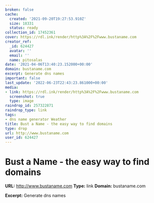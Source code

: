 ```yaml
---
broken: false
cache:
  created: '2021-09-20T19:27:53.910Z'
  size: 18331
  status: ready
collection_id: 17452361
cover: https://rdl.ink/render/http%3A%2F%2Fwww.bustaname.com
creator_ref:
  _id: 624427
  avatar: ''
  email: ''
  name: pitosalas
date: '2021-04-06T13:40:23.152000+00:00'
domain: bustaname.com
excerpt: Generate dns names
important: false
last_update: '2022-06-23T22:43:23.861000+00:00'
media:
- link: https://rdl.ink/render/http%3A%2F%2Fwww.bustaname.com
  screenshot: true
  type: image
raindrop_id: 257322871
raindrop_type: link
tags:
- dns name generator Weather
title: Bust a Name - the easy way to find domains
type: drop
url: http://www.bustaname.com
user_id: 624427
---
```


# Bust a Name - the easy way to find domains

**URL:** http://www.bustaname.com
**Type:** link
**Domain:** bustaname.com

**Excerpt:** Generate dns names

